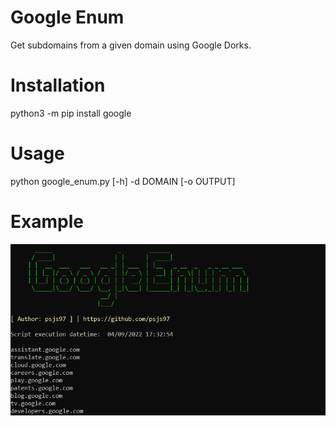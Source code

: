 # Google Enum
Get subdomains from a given domain using Google Dorks.

# Installation
python3 -m pip install google

# Usage 
python google_enum.py [-h] -d DOMAIN [-o OUTPUT]

# Example
 ![](google_enum.png)